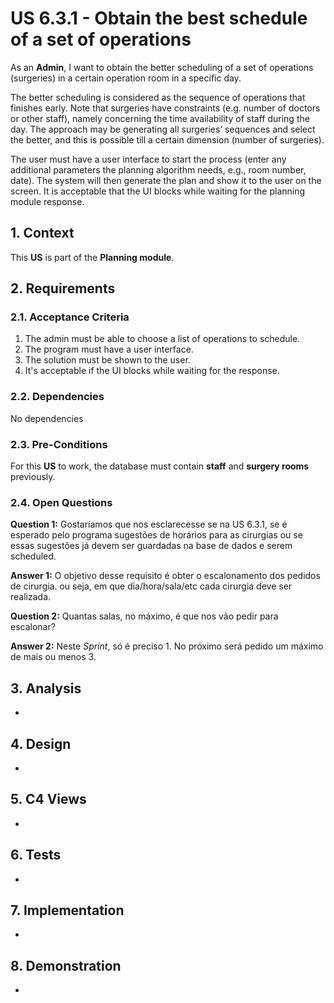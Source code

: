 # US 6.3.1 - Obtain the best schedule of a set of operations

As an **Admin**, I want to obtain the better scheduling of a set of operations (surgeries) in a certain operation room in a specific day.

The better scheduling is considered as the sequence of operations that finishes early. Note that
surgeries have constraints (e.g. number of doctors or other staff), namely concerning the time
availability of staff during the day. The approach may be generating all surgeries’ sequences and
select the better, and this is possible till a certain dimension (number of surgeries).

The user must have a user interface to start the process (enter any additional parameters the
planning algorithm needs, e.g., room number, date). The system will then generate the plan and
show it to the user on the screen. It is acceptable that the UI blocks while waiting for the planning
module response.


## 1. Context

This **US** is part of the **Planning module**.

## 2. Requirements

### 2.1. Acceptance Criteria

1. The admin must be able to choose a list of operations to schedule.
2. The program must have a user interface.
3. The solution must be shown to the user.
4. It's acceptable if the UI blocks while waiting for the response.

### 2.2. Dependencies

No dependencies

### 2.3. Pre-Conditions

For this **US** to work, the database must contain **staff** and **surgery rooms** previously.

### 2.4. Open Questions

**Question 1:** Gostaríamos que nos esclarecesse se na US 6.3.1, se é esperado pelo programa sugestões de horários para as cirurgias ou se essas sugestões já devem ser guardadas na base de dados e serem scheduled.

**Answer 1:** O objetivo desse requisito é obter o escalonamento dos pedidos de cirurgia. ou seja, em que dia/hora/sala/etc cada cirurgia deve ser realizada.

**Question 2:** Quantas salas, no máximo, é que nos vão pedir para escalonar?

**Answer 2:** Neste *Sprint*, só é preciso 1. No próximo será pedido um máximo de mais ou menos 3.

## 3. Analysis

-

## 4. Design

-

## 5. C4 Views

-

## 6. Tests

-

## 7. Implementation

-

## 8. Demonstration

-
